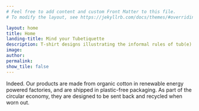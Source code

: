 ```yaml
---
# Feel free to add content and custom Front Matter to this file.
# To modify the layout, see https://jekyllrb.com/docs/themes/#overriding-theme-defaults

layout: home
title: Home
landing-title: Mind your Tubetiquette
description: T-shirt designs illustrating the informal rules of tub(e) etiquette, featuring cats riding the London Underground and enjoying an afternoon tea.
image: 
author: 
permalink: 
show_tile: false
---
```


Indeed. Our products are made from organic cotton in renewable energy powered factories, and are shipped in plastic-free packaging. As part of the circular economy, they are designed to be sent back and recycled when worn out. 
